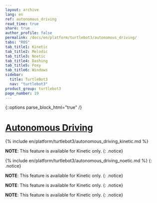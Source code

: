 ```yaml
---
layout: archive
lang: en
ref: autonomous_driving
read_time: true
share: true
author_profile: false
permalink: /docs/en/platform/turtlebot3/autonomous_driving/
tabs: "ROS"
tab_title1: Kinetic
tab_title2: Melodic
tab_title3: Noetic
tab_title4: Dashing
tab_title5: Foxy
tab_title6: Windows
sidebar:
  title: TurtleBot3
  nav: "turtlebot3"
product_group: turtlebot3
page_number: 19
---
```


<div style="counter-reset: h1 7"></div>

{::options parse_block_html="true" /}

# [Autonomous Driving](#autonomous-driving)

<section data-id="{{ page.tab_title1 }}" class="tab_contents">
{% include en/platform/turtlebot3/autonomous_driving_kinetic.md %}
</section>

<section data-id="{{ page.tab_title2 }}" class="tab_contents">

**NOTE**: This feature is available for Kinetic only. 
{: .notice}

</section>


<section data-id="{{ page.tab_title3 }}" class="tab_contents">

{% include en/platform/turtlebot3/autonomous_driving_noetic.md %}
{: .notice}

</section>

<section data-id="{{ page.tab_title4 }}" class="tab_contents">

**NOTE**: This feature is available for Kinetic only. 
{: .notice}

</section>

<section data-id="{{ page.tab_title5 }}" class="tab_contents">

**NOTE**: This feature is available for Kinetic only. 
{: .notice}

</section>

<section data-id="{{ page.tab_title6 }}" class="tab_contents">

**NOTE**: This feature is available for Kinetic only. 
{: .notice}

</section>